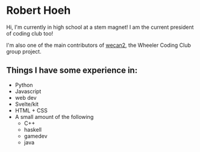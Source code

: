 # Robert Hoeh
Hi, I'm currently in high school at a stem magnet!
I am the current president of coding club too!

I'm also one of the main contributors of [wecan2](https://github.com/WheelerCodingClub/wecan2), the Wheeler Coding Club group project.
## Things I have some experience in:
* Python
* Javascript
* web dev
* Svelte/kit
* HTML + CSS
* A small amount of the following
  * C++
  * haskell
  * gamedev
  * java

